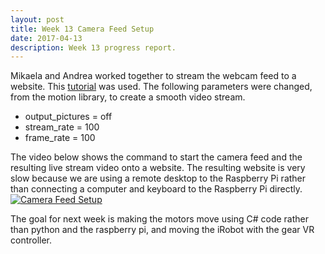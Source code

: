 ```yaml
---
layout: post
title: Week 13 Camera Feed Setup
date: 2017-04-13
description: Week 13 progress report.
---
```

Mikaela and Andrea worked together to stream the webcam feed to a website. This [tutorial](http://www.instructables.com/id/How-to-Make-Raspberry-Pi-Webcam-Server-and-Stream-/) was used. The following parameters were changed, from the motion library, to create a smooth video stream.
* output_pictures = off
* stream_rate = 100
* frame_rate = 100

The video below shows the command to start the camera feed and the resulting live stream video onto a website. The resulting website is very slow because we are using a remote desktop to the Raspberry Pi rather than connecting a computer and keyboard to the Raspberry Pi directly.
[![Camera Feed Setup](http://img.youtube.com/vi/W4kOEWmGDPA/0.jpg)](https://www.youtube.com/watch?v=W4kOEWmGDPA "Camera Feed Setup")

The goal for next week is making the motors move using C# code rather than python and the raspberry pi, and moving the iRobot with the gear VR controller.
